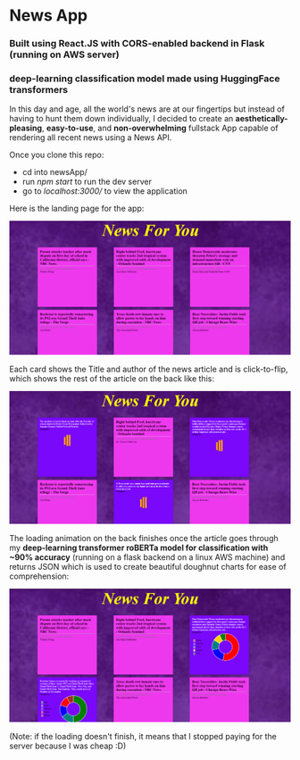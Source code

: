 # News App
### Built using React.JS with CORS-enabled backend in Flask (running on AWS server)
### deep-learning classification model made using HuggingFace transformers 

In this day and age, all the world's news are at our fingertips but instead of having to hunt them down individually, I decided to create an **aesthetically-pleasing**, **easy-to-use**, and **non-overwhelming** fullstack App capable of rendering all recent news using a News API.

Once you clone this repo:
  - cd into newsApp/
  - run *npm start* to run the dev server
  - go to *localhost:3000/* to view the application

Here is the landing page for the app:

![alt text](https://github.com/mxzahid/newsApp/blob/main/reactNewsAppLP.png?raw=true)

Each card shows the Title and author of the news article and is click-to-flip, which shows the rest of the article on the back like this:

![alt text](https://github.com/mxzahid/newsApp/blob/main/reactNewsClick.png?raw=true)

The loading animation on the back finishes once the article goes through my **deep-learning transformer roBERTa model for classification with ~90% accuracy** (running on a flask backend on a linux AWS machine) and returns JSON which is used to create beautiful doughnut charts for ease of comprehension:

![alt text](https://github.com/mxzahid/newsApp/blob/main/reactAppShowViz.png?raw=true)

(Note: if the loading doesn't finish, it means that I stopped paying for the server because I was cheap :D)


